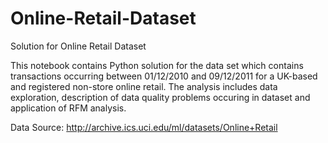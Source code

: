 # Online-Retail-Dataset
Solution for Online Retail Dataset

This notebook contains Python solution for the data set which contains transactions occurring between 01/12/2010 and 09/12/2011 for a UK-based and registered non-store online retail. The analysis includes data exploration, description of data quality problems occuring in dataset and application of RFM analysis.

Data Source: http://archive.ics.uci.edu/ml/datasets/Online+Retail
